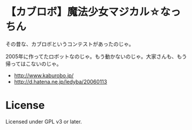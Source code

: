 【カブロボ】魔法少女マジカル☆なっちん
=====
その昔な、カブロボというコンテストがあったのじゃ。

2005年に作ってたロボットなのじゃ。もう動かないのじゃ。大家さんも、もう帰ってはこないのじゃ。

* http://www.kaburobo.jp/
* http://d.hatena.ne.jp/ledyba/20060113

License
=====
Licensed under GPL v3 or later.
